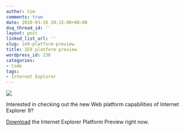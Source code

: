 ```yaml
---
author: tim
comments: true
date: 2010-03-16 20:15:00+00:00
dsq_thread_id: ''
layout: post
linked_list_url: ''
slug: ie9-platform-preview
title: IE9 platform preview
wordpress_id: 238
categories:
- Code
tags:
- Internet Explorer
---
```


[![](http://www.blogcdn.com/www.switched.com/media/2009/11/ie9scribble.jpg)](http://www.blogcdn.com/www.switched.com/media/2009/11/ie9scribble.jpg)

Interested in checking out the new Web platform capabilities of Internet
Explorer 9?

[Download](http://ie.microsoft.com/testdrive/info/ThankYou/Default.html) the
Internet Explorer Platform Preview right now.
